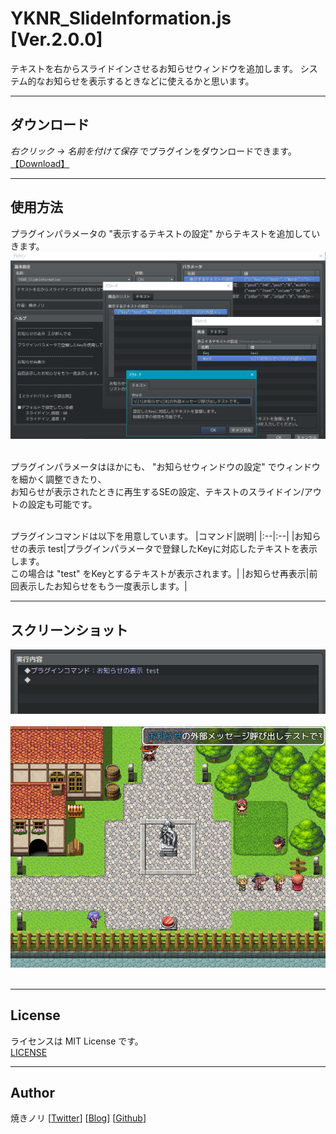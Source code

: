 # YKNR_SlideInformation.js [Ver.2.0.0]
テキストを右からスライドインさせるお知らせウィンドウを追加します。
システム的なお知らせを表示するときなどに使えるかと思います。

---

<!-- ここからURL一覧 -->
[LICENSE]: ./LICENSE
[【Download】]: https://raw.githubusercontent.com/Yakinori0424/RPGMakerMVPlugins/master/plugins/YKNR_SlideInformation/YKNR_SlideInformation.js
<!-- ここまでURL一覧 -->

## ダウンロード
*右クリック → 名前を付けて保存* でプラグインをダウンロードできます。  
[【Download】][]

---
## 使用方法
プラグインパラメータの "表示するテキストの設定" からテキストを追加していきます。  
![](./res/YKNR_SlideInformation_01.jpg)<br><br>

プラグインパラメータはほかにも、 "お知らせウィンドウの設定" でウィンドウを細かく調整できたり、  
お知らせが表示されたときに再生するSEの設定、テキストのスライドイン/アウトの設定も可能です。  
<br>

プラグインコマンドは以下を用意しています。
|コマンド|説明|
|:--|:--|
|お知らせの表示 test|プラグインパラメータで登録したKeyに対応したテキストを表示します。<br>この場合は "test" をKeyとするテキストが表示されます。|
|お知らせ再表示|前回表示したお知らせをもう一度表示します。|


---
## スクリーンショット
![](./res/YKNR_SlideInformation_02-1.jpg)<br><br>
![](./res/YKNR_SlideInformation_02-2.jpg)<br><br>


---
## License
ライセンスは MIT License です。  
[LICENSE][]

---
## Author
焼きノリ
[[Twitter](https://twitter.com/Noritake0424)]
[[Blog](http://mata-tuku.ldblog.jp/)]
[[Github](https://github.com/Yakinori0424/RPGMakerMVPlugins)]
